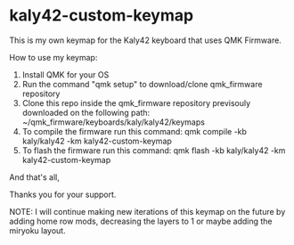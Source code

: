# kaly42-custom-keymap
This is my own keymap for the Kaly42 keyboard that uses QMK Firmware.

How to use my keymap:

1. Install QMK for your OS
2. Run the command "qmk setup" to download/clone qmk_firmware repository
3. Clone this repo inside the qmk_firmware repository previsouly downloaded on the following path: ~/qmk_firmware/keyboards/kaly/kaly42/keymaps
5. To compile the firmware run this command: qmk compile -kb kaly/kaly42 -km kaly42-custom-keymap
6. To flash the firmware run this command: qmk flash -kb kaly/kaly42 -km kaly42-custom-keymap

And that's all,

Thanks you for your support.


NOTE: I will continue making new iterations of this keymap on the future by adding home row mods, decreasing the layers to 1 or maybe adding the miryoku layout.
